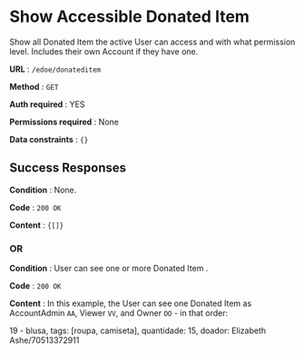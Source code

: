 # Show Accessible Donated Item

Show all Donated Item the active User can access and with what permission level.
Includes their own Account if they have one.

**URL** : `/edoe/donateditem`

**Method** : `GET`

**Auth required** : YES

**Permissions required** : None

**Data constraints** : `{}`

## Success Responses

**Condition** : None.

**Code** : `200 OK`

**Content** : `{[]}`

### OR

**Condition** : User can see one or more Donated Item .

**Code** : `200 OK`

**Content** : In this example, the User can see one Donated Item as AccountAdmin
`AA`, Viewer `VV`, and Owner `OO` - in that order:

19 - blusa, tags: [roupa, camiseta], quantidade: 15, doador: Elizabeth Ashe/70513372911
